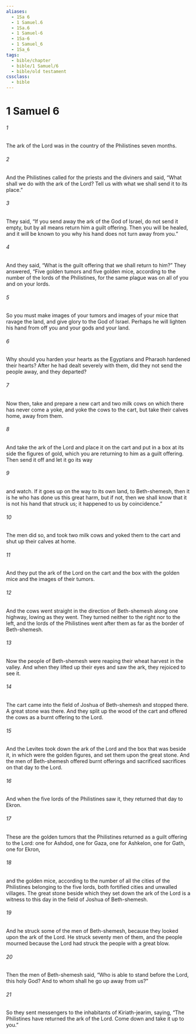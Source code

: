 ```yaml
---
aliases:
  - 1Sa 6
  - 1 Samuel.6
  - 1Sa.6
  - 1 Samuel-6
  - 1Sa-6
  - 1 Samuel_6
  - 1Sa_6
tags:
  - bible/chapter
  - bible/1 Samuel/6
  - bible/old testament
cssclass:
  - bible
---
```


# 1 Samuel 6

###### 1
The ark of the Lord was in the country of the Philistines seven months.
###### 2
And the Philistines called for the priests and the diviners and said, “What shall we do with the ark of the Lord? Tell us with what we shall send it to its place.”
###### 3
They said, “If you send away the ark of the God of Israel, do not send it empty, but by all means return him a guilt offering. Then you will be healed, and it will be known to you why his hand does not turn away from you.”
###### 4
And they said, “What is the guilt offering that we shall return to him?” They answered, “Five golden tumors and five golden mice, according to the number of the lords of the Philistines, for the same plague was on all of you and on your lords.
###### 5
So you must make images of your tumors and images of your mice that ravage the land, and give glory to the God of Israel. Perhaps he will lighten his hand from off you and your gods and your land.
###### 6
Why should you harden your hearts as the Egyptians and Pharaoh hardened their hearts? After he had dealt severely with them, did they not send the people away, and they departed?
###### 7
Now then, take and prepare a new cart and two milk cows on which there has never come a yoke, and yoke the cows to the cart, but take their calves home, away from them.
###### 8
And take the ark of the Lord and place it on the cart and put in a box at its side the figures of gold, which you are returning to him as a guilt offering. Then send it off and let it go its way
###### 9
and watch. If it goes up on the way to its own land, to Beth-shemesh, then it is he who has done us this great harm, but if not, then we shall know that it is not his hand that struck us; it happened to us by coincidence.”
###### 10
The men did so, and took two milk cows and yoked them to the cart and shut up their calves at home.
###### 11
And they put the ark of the Lord on the cart and the box with the golden mice and the images of their tumors.
###### 12
And the cows went straight in the direction of Beth-shemesh along one highway, lowing as they went. They turned neither to the right nor to the left, and the lords of the Philistines went after them as far as the border of Beth-shemesh.
###### 13
Now the people of Beth-shemesh were reaping their wheat harvest in the valley. And when they lifted up their eyes and saw the ark, they rejoiced to see it.
###### 14
The cart came into the field of Joshua of Beth-shemesh and stopped there. A great stone was there. And they split up the wood of the cart and offered the cows as a burnt offering to the Lord.
###### 15
And the Levites took down the ark of the Lord and the box that was beside it, in which were the golden figures, and set them upon the great stone. And the men of Beth-shemesh offered burnt offerings and sacrificed sacrifices on that day to the Lord.
###### 16
And when the five lords of the Philistines saw it, they returned that day to Ekron.
###### 17
These are the golden tumors that the Philistines returned as a guilt offering to the Lord: one for Ashdod, one for Gaza, one for Ashkelon, one for Gath, one for Ekron,
###### 18
and the golden mice, according to the number of all the cities of the Philistines belonging to the five lords, both fortified cities and unwalled villages. The great stone beside which they set down the ark of the Lord is a witness to this day in the field of Joshua of Beth-shemesh.
###### 19
And he struck some of the men of Beth-shemesh, because they looked upon the ark of the Lord. He struck seventy men of them, and the people mourned because the Lord had struck the people with a great blow.
###### 20
Then the men of Beth-shemesh said, “Who is able to stand before the Lord, this holy God? And to whom shall he go up away from us?”
###### 21
So they sent messengers to the inhabitants of Kiriath-jearim, saying, “The Philistines have returned the ark of the Lord. Come down and take it up to you.”


